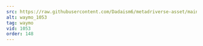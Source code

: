 ```yaml
---
src: https://raw.githubusercontent.com/Dadaism6/metadriverse-asset/main/script-waymo-output-newcompressed/waymo_1053.mp4
alt: waymo_1053
tag: waymo
vid: 1053
order: 148
---
```

